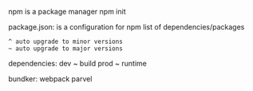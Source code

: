 npm is a package manager
npm init


package.json:
    is a configuration for npm
    list of dependencies/packages

    ^ auto upgrade to minor versions
    ~ auto upgrade to major versions

dependencies:
    dev ~ build
    prod ~ runtime

bundker:
    webpack
    parvel